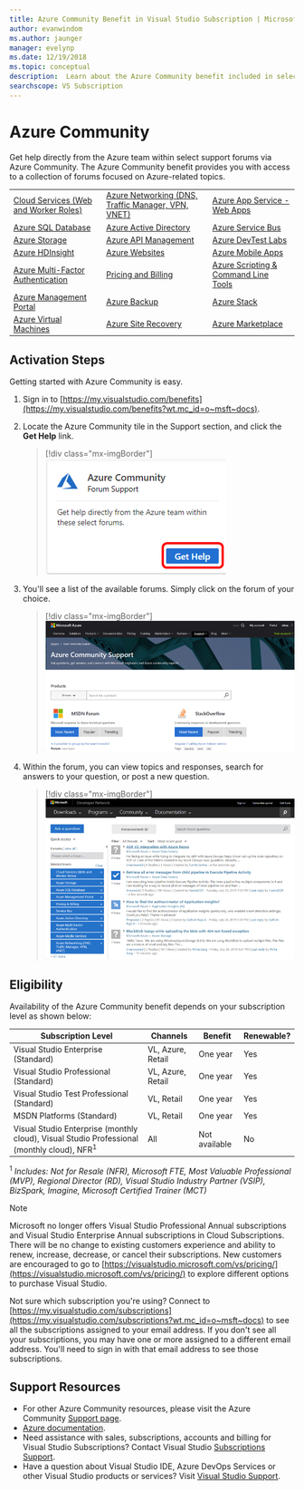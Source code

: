 ```yaml
---
title: Azure Community Benefit in Visual Studio Subscription | Microsoft Docs
author: evanwindom
ms.author: jaunger
manager: evelynp
ms.date: 12/19/2018
ms.topic: conceptual
description:  Learn about the Azure Community benefit included in selected Visual Studio subscriptions.
searchscope: VS Subscription
---
```


# Azure Community

Get help directly from the Azure team within select support forums via Azure Community.  The Azure Community benefit provides you with access to a collection of forums focused on Azure-related topics.

|                                       |                                                    |                                      |
|---------------------------------------|----------------------------------------------------|--------------------------------------|
| [Cloud Services (Web and Worker Roles)](https://social.msdn.microsoft.com/Forums/home?forum=windowsazuredevelopment&filter=alltypes&sort=lastpostdesc) | [Azure Networking (DNS, Traffic Manager, VPN, VNET)](https://social.msdn.microsoft.com/Forums/home?forum=WAVirtualMachinesVirtualNetwork&filter=alltypes&sort=lastpostdesc) | [Azure App Service - Web Apps](https://social.msdn.microsoft.com/forums/home?forum=windowsazurewebsitespreview&filter=alltypes&sort=lastpostdesc)         |
| [Azure SQL Database](https://social.msdn.microsoft.com/Forums/home?forum=ssdsgetstarted&filter=alltypes&sort=lastpostdesc)                    | [Azure Active Directory](https://social.msdn.microsoft.com/forums/home?forum=WindowsAzureAD&filter=alltypes&sort=lastpostdesc)                             | [Azure Service Bus](https://social.msdn.microsoft.com/forums/home?forum=servbus&filter=alltypes&sort=lastpostdesc)                    |
| [Azure Storage](https://social.msdn.microsoft.com/Forums/home?forum=windowsazuredata&filter=alltypes&sort=lastpostdesc)                         | [Azure API Management](https://social.msdn.microsoft.com/Forums/home?forum=azureapimgmt&filter=alltypes&sort=lastpostdesc)                               | [Azure DevTest Labs](https://social.msdn.microsoft.com/forums/home?forum=AzureDevTestLabs&filter=alltypes&sort=lastpostdesc)                   |
| [Azure HDInsight](https://social.msdn.microsoft.com/Forums/azure/home?forum=hdinsight&filter=alltypes&sort=lastpostdesc)                       | [Azure Websites](https://social.msdn.microsoft.com/Forums/home?forum=windowsazurewebsitespreview&filter=alltypes&sort=lastpostdesc)                                     | [Azure Mobile Apps](https://social.msdn.microsoft.com/forums/home?forum=azuremobile&filter=alltypes&sort=lastpostdesc)                    |
| [Azure Multi-Factor Authentication](https://social.msdn.microsoft.com/Forums/azure/home?forum=windowsazureactiveauthentication&filter=alltypes&sort=lastpostdesc)     | [Pricing and Billing](https://social.msdn.microsoft.com/Forums/azure/home?forum=windowsazurepurchasing&filter=alltypes&sort=lastpostdesc)                                | [Azure Scripting & Command Line Tools](https://social.msdn.microsoft.com/forums/home?forum=azurescripting&filter=alltypes&sort=lastpostdesc) |
| [Azure Management Portal](https://social.msdn.microsoft.com/Forums/home?forum=windowsazuremanagement&filter=alltypes&sort=lastpostdesc)               | [Azure Backup](https://social.msdn.microsoft.com/forums/home?forum=windowsazureonlinebackup&filter=alltypes&sort=lastpostdesc)                                       | [Azure Stack](https://social.msdn.microsoft.com/forums/home?forum=AzureStack&filter=alltypes&sort=lastpostdesc)                          |
| [Azure Virtual Machines](https://social.msdn.microsoft.com/Forums/home?forum=WAVirtualMachinesforWindows&filter=alltypes&sort=lastpostdesc)                | [Azure Site Recovery](https://social.msdn.microsoft.com/forums/home?forum=hypervrecovmgr&filter=alltypes&sort=lastpostdesc)                                | [Azure Marketplace](https://social.msdn.microsoft.com/forums/home?forum=DataMarket&filter=alltypes&sort=lastpostdesc)                    |

## Activation Steps
Getting started with Azure Community is easy.
1. Sign in to [https://my.visualstudio.com/benefits](https://my.visualstudio.com/benefits?wt.mc_id=o~msft~docs).

2. Locate the Azure Community tile in the Support section, and click the **Get Help** link.
    > [!div class="mx-imgBorder"]
    >![Azure Community Tile](_img/vs-azure-community/vs-azure-community-tile.png)

3. You'll see a list of the available forums.  Simply click on the forum of your choice.
    > [!div class="mx-imgBorder"]
    > ![Azure Community Forums](_img/vs-azure-community/vs-azure-community-forums.png)

4. Within the forum, you can view topics and responses, search for answers to your question, or post a new question.
    > [!div class="mx-imgBorder"]
    > ![Azure Community Example](_img/vs-azure-community/vs-azure-community-example.png)

## Eligibility
Availability of the Azure Community benefit depends on your subscription level as shown below:

|                                          Subscription Level                                           |     Channels      |    Benefit    | Renewable? |
|-------------------------------------------------------------------------------------------------------|-------------------|---------------|------------|
|                           Visual Studio Enterprise (Standard)                           | VL, Azure, Retail |   One year    |    Yes     |
|                          Visual Studio Professional (Standard)                          | VL, Azure, Retail |   One year    |    Yes     |
|                              Visual Studio Test Professional (Standard)                               |    VL, Retail     |   One year    |    Yes     |
|                                       MSDN Platforms (Standard)                                       |    VL, Retail     |   One year    |    Yes     |
| Visual Studio Enterprise (monthly cloud), Visual Studio Professional (monthly cloud), NFR<sup>1</sup> |        All        | Not available |     No     |

<sup>1</sup>  *Includes:  Not for Resale (NFR), Microsoft FTE, Most Valuable Professional (MVP), Regional Director (RD), Visual Studio Industry Partner (VSIP), BizSpark, Imagine, Microsoft Certified Trainer (MCT)*

> [!NOTE]
> Microsoft no longer offers Visual Studio Professional Annual subscriptions and Visual Studio Enterprise Annual subscriptions in Cloud Subscriptions. There will be no change to existing customers experience and ability to renew, increase, decrease, or cancel their subscriptions. New customers are encouraged to go to [https://visualstudio.microsoft.com/vs/pricing/](https://visualstudio.microsoft.com/vs/pricing/) to explore different options to purchase Visual Studio.

Not sure which subscription you're using?  Connect to [https://my.visualstudio.com/subscriptions](https://my.visualstudio.com/subscriptions?wt.mc_id=o~msft~docs) to see all the subscriptions assigned to your email address. If you don't see all your subscriptions, you may have one or more assigned to a different email address.  You'll need to sign in with that email address to see those subscriptions.

## Support Resources
- For other Azure Community resources, please visit the Azure Community [Support page](https://azure.microsoft.com/support/forums/).
- [Azure documentation](/azure/).
- Need assistance with sales, subscriptions, accounts and billing for Visual Studio Subscriptions?  Contact Visual Studio [Subscriptions Support](https://visualstudio.microsoft.com/subscriptions/support/).
- Have a question about Visual Studio IDE, Azure DevOps Services or other Visual Studio products or services?  Visit [Visual Studio Support](https://visualstudio.microsoft.com/support/).